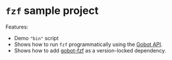 # `fzf` sample project

Features:

- Demo `"bin"` script
- Shows how to run `fzf` programmatically using the [Gobot API](https://github.com/benallfree/gobot/tree/v1.0.0-alpha.37/docs/readme.md).
- Shows how to add [gobot-fzf](https://www.npmjs.com/package/gobot-fzf) as a version-locked dependency.

